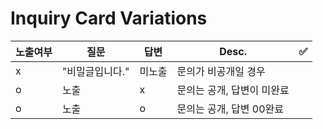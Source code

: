 # Inquiry Card Variations

| 노출여부 | 질문            | 답변   | Desc.                      | ✅  |
| -------- | --------------- | ------ | -------------------------- | --- |
| x        | "비밀글입니다." | 미노출 | 문의가 비공개일 경우       |
| o        | 노출            | x      | 문의는 공개, 답변이 미완료 |
| o        | 노출            | o      | 문의는 공개, 답변 00완료   |
